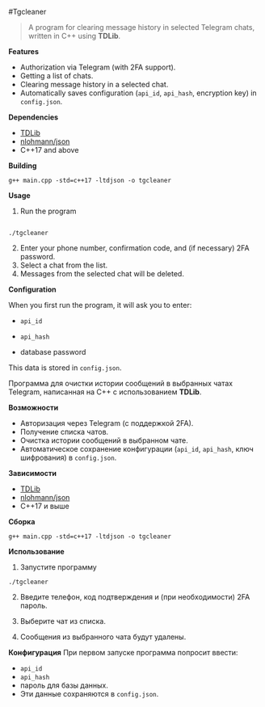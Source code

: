 #Tgcleaner

 > A program for clearing message history in selected Telegram chats, written in C++ using **TDLib**.


**Features**

- Authorization via Telegram (with 2FA support).
- Getting a list of chats.
- Clearing message history in a selected chat.
- Automatically saves configuration (`api_id`, `api_hash`, encryption key) in `config.json`.

**Dependencies**
- [TDLib](  https://github.com/tdlib/td?tab=readme-ov-file#using-cxx)
- [nlohmann/json](https://github.com/nlohmann/json)
- C++17 and above

**Building**
```
g++ main.cpp -std=c++17 -ltdjson -o tgcleaner
```

**Usage**

1. Run the program

```

./tgcleaner

```

2. Enter your phone number, confirmation code, and (if necessary) 2FA password.
3. Select a chat from the list.
4. Messages from the selected chat will be deleted.

**Configuration**

When you first run the program, it will ask you to enter:

- `api_id`

- `api_hash`

- database password

This data is stored in `config.json`.

Программа для очистки истории сообщений в выбранных чатах Telegram, написанная на C++ с использованием **TDLib**.

**Возможности**

- Авторизация через Telegram (с поддержкой 2FA).
- Получение списка чатов.
- Очистка истории сообщений в выбранном чате.
- Автоматическое сохранение конфигурации (`api_id`, `api_hash`, ключ шифрования) в `config.json`.

**Зависимости**

- [TDLib](https://github.com/tdlib/td?tab=readme-ov-file#using-cxx)
- [nlohmann/json](https://github.com/nlohmann/json)
- C++17 и выше

**Сборка**

```
g++ main.cpp -std=c++17 -ltdjson -o tgcleaner
```

**Использование**
1. Запустите программу

```
./tgcleaner
```
2. Введите телефон, код подтверждения и (при необходимости) 2FA пароль.
    
3. Выберите чат из списка.
    
4. Сообщения из выбранного чата будут удалены.

**Конфигурация**
При первом запуске программа попросит ввести:
- `api_id`
- `api_hash`
- пароль для базы данных.
- Эти данные сохраняются в `config.json`.